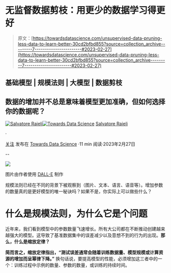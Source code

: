 # 无监督数据剪枝：用更少的数据学习得更好

> 原文：[https://towardsdatascience.com/unsupervised-data-pruning-less-data-to-learn-better-30cd2bfbd855?source=collection_archive---------7-----------------------#2023-02-27](https://towardsdatascience.com/unsupervised-data-pruning-less-data-to-learn-better-30cd2bfbd855?source=collection_archive---------7-----------------------#2023-02-27)

## 基础模型 | 规模法则 | 大模型 | 数据剪枝

## 数据的增加并不总是意味着模型更加准确，但如何选择你的数据呢？

[](https://salvatore-raieli.medium.com/?source=post_page-----30cd2bfbd855--------------------------------)[![Salvatore Raieli](../Images/6bb4520e2df40d20283e7283141b5e06.png)](https://salvatore-raieli.medium.com/?source=post_page-----30cd2bfbd855--------------------------------)[](https://towardsdatascience.com/?source=post_page-----30cd2bfbd855--------------------------------)[![Towards Data Science](../Images/a6ff2676ffcc0c7aad8aaf1d79379785.png)](https://towardsdatascience.com/?source=post_page-----30cd2bfbd855--------------------------------) [Salvatore Raieli](https://salvatore-raieli.medium.com/?source=post_page-----30cd2bfbd855--------------------------------)

·

[关注](https://medium.com/m/signin?actionUrl=https%3A%2F%2Fmedium.com%2F_%2Fsubscribe%2Fuser%2Ff1a08d9452cd&operation=register&redirect=https%3A%2F%2Ftowardsdatascience.com%2Funsupervised-data-pruning-less-data-to-learn-better-30cd2bfbd855&user=Salvatore+Raieli&userId=f1a08d9452cd&source=post_page-f1a08d9452cd----30cd2bfbd855---------------------post_header-----------) 发布在 [Towards Data Science](https://towardsdatascience.com/?source=post_page-----30cd2bfbd855--------------------------------) ·11 min 阅读·2023年2月27日

--

[](https://medium.com/m/signin?actionUrl=https%3A%2F%2Fmedium.com%2F_%2Fbookmark%2Fp%2F30cd2bfbd855&operation=register&redirect=https%3A%2F%2Ftowardsdatascience.com%2Funsupervised-data-pruning-less-data-to-learn-better-30cd2bfbd855&source=-----30cd2bfbd855---------------------bookmark_footer-----------)![](../Images/1c41d0d7b79c96998daaf3dda4a30237.png)

图片由作者使用 [DALL-E](https://openai.com/dall-e-2/) 制作

规模法则已经在不同的背景下被观察到（图片、文本、语言、语音等）。增加参数的数量真的是更好模型的唯一秘诀吗？如果不是，你实际上可以做些什么？

# 什么是规模法则，为什么它是个问题

近年来，我们看到模型中的参数数量飞速增长。所有大公司都在不断推动创建越来越强大的模型。这导致了基准数据集中的误差减少以及意想不到的行为的出现。**那么，什么是缩放定律？**

**简而言之，缩放定律指出，“测试误差通常会随着训练数据量、模型规模或计算资源的增加而呈幂律下降。”** 换句话说，要提高模型的性能，必须增加这三者中的一个：训练过程中示例的数量、参数的数量，或训练的持续时间。
